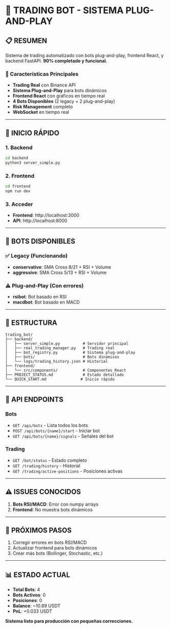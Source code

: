 # 🤖 TRADING BOT - SISTEMA PLUG-AND-PLAY

## 📋 RESUMEN

Sistema de trading automatizado con bots plug-and-play, frontend React, y backend FastAPI. **90% completado y funcional.**

### 🎯 Características Principales

- **Trading Real** con Binance API
- **Sistema Plug-and-Play** para bots dinámicos
- **Frontend React** con gráficos en tiempo real
- **4 Bots Disponibles** (2 legacy + 2 plug-and-play)
- **Risk Management** completo
- **WebSocket** en tiempo real

---

## 🚀 INICIO RÁPIDO

### 1. Backend

```bash
cd backend
python3 server_simple.py
```

### 2. Frontend

```bash
cd frontend
npm run dev
```

### 3. Acceder

- **Frontend**: http://localhost:3000
- **API**: http://localhost:8000

---

## 🤖 BOTS DISPONIBLES

### ✅ Legacy (Funcionando)

- **conservative**: SMA Cross 8/21 + RSI + Volume
- **aggressive**: SMA Cross 5/13 + RSI + Volume

### ⚠️ Plug-and-Play (Con errores)

- **rsibot**: Bot basado en RSI
- **macdbot**: Bot basado en MACD

---

## 📁 ESTRUCTURA

```
trading_bot/
├── backend/
│   ├── server_simple.py          # Servidor principal
│   ├── real_trading_manager.py   # Trading real
│   ├── bot_registry.py           # Sistema plug-and-play
│   ├── bots/                     # Bots dinámicos
│   └── logs/trading_history.json # Historial
├── frontend/
│   └── src/components/           # Componentes React
├── PROJECT_STATUS.md             # Estado detallado
└── QUICK_START.md               # Inicio rápido
```

---

## 🔧 API ENDPOINTS

### Bots

- `GET /api/bots` - Lista todos los bots
- `POST /api/bots/{name}/start` - Iniciar bot
- `GET /api/bots/{name}/signals` - Señales del bot

### Trading

- `GET /bot/status` - Estado completo
- `GET /trading/history` - Historial
- `GET /trading/active-positions` - Posiciones activas

---

## ⚠️ ISSUES CONOCIDOS

1. **Bots RSI/MACD**: Error con numpy arrays
2. **Frontend**: No muestra bots dinámicos

---

## 🎯 PRÓXIMOS PASOS

1. Corregir errores en bots RSI/MACD
2. Actualizar frontend para bots dinámicos
3. Crear más bots (Bollinger, Stochastic, etc.)

---

## 📊 ESTADO ACTUAL

- **Total Bots**: 4
- **Bots Activos**: 0
- **Posiciones**: 0
- **Balance**: ~10.89 USDT
- **PnL**: +0.033 USDT

**Sistema listo para producción con pequeñas correcciones.**
